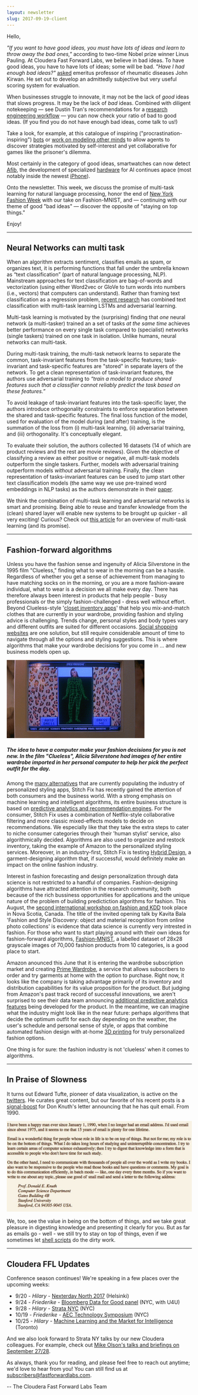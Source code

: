 ```yaml
---
layout: newsletter
slug: 2017-09-19-client
---
```


Hello,

*"If you want to have good ideas, you must have lots of ideas and learn to throw away the bad ones,"* according to two-time Nobel prize winner Linus Pauling. At Cloudera Fast Forward Labs, we believe in bad ideas. To have good ideas, you have to have lots of ideas; some will be bad. *"Have I had enough bad ideas?"* [asked](https://www.nature.com/naturejobs/2017/170824/pdf/nj7668-491a.pdf) emeritus professor of rheumatic diseases John Kirwan. He set out to develop an admittedly subjective but very useful scoring system for evaluation.

When businesses struggle to innovate, it may not be the lack of *good* ideas that slows progress. It may be the lack of *bad* ideas. Combined with diligent notekeeping — see Dustin Tran's recommendations for a [research engineering workflow](http://dustintran.com/blog/a-research-to-engineering-workflow) — you can now check your ratio of bad to good ideas. (If you find you do not have enough bad ideas, come talk to us!)

Take a look, for example, at this catalogue of inspiring ("procrastination-inspiring") [bots](https://botwiki.org/) or [work on modeling other minds](https://blog.openai.com/learning-to-model-other-minds/) to allow agents to discover strategies motivated by self-interest and yet collaborative for games like the prisoner's dilemma. 

Most certainly in the category of good ideas, smartwatches can now detect [Afib](http://www.mobihealthnews.com/content/study-apple-watch-paired-deep-neural-network-detects-atrial-fibrillation-97-percent-accuracy), the development of specialized [hardware](https://www.anandtech.com/show/11804/huawei-shows-unannounced-kirin-970-at-ifa-2017-dedicated-neural-processing-unit) for AI continues apace (most notably inside the newest [iPhone](https://www.cnbc.com/2017/09/12/apple-unveils-a11-bionic-neural-engine-ai-chip-in-iphone-x.html)).

Onto the newsletter. This week, we discuss the promise of multi-task learning for natural language processing, honor the end of [New York Fashion Week](http://nyfw.com/) with our take on Fashion-MNIST, and — continuing with our theme of good "bad ideas" — discover the opposite of "staying on top things."

Enjoy!

---

## Neural Networks can multi task

When an algorithm extracts sentiment, classifies emails as spam, or organizes text, it is performing functions that fall under the umbrella known as “text classification” (part of natural language processing, NLP). Mainstream approaches for text classification are bag-of-words and vectorization (using either Word2vec or GloVe to turn words into numbers (i.e., vectors) that computers can understand). Rather than framing text classification as a regression problem, [recent research](https://arxiv.org/abs/1704.05742) has combined text classification with multi-task learning LSTMs and adversarial learning.

Multi-task learning is motivated by the (surprising) finding that *one* neural network (a multi-tasker) trained an a set of tasks *at the same time* achieves better performance on every single task compared to (specialist) networks (single taskers) trained on one task in isolation. Unlike humans, neural networks can multi-task.

During multi-task training, the multi-task network learns to separate the common, task-invariant features from the task-specific features; task-invariant and task-specific features are "stored" in separate layers of the network. To get a clean representation of task-invariant features, the authors use adversarial training to *“train a model to produce shared features such that a classifier cannot reliably predict the task based on these features.”* 

To avoid leakage of task-invariant features into the task-specific layer, the authors introduce orthogonality constraints to enforce separation between the shared and task-specific features. The final loss function of the model, used for evaluation of the model during (and after) training, is the summation of the loss from (i) multi-task learning, (ii) adversarial training, and (iii) orthogonality. It's conceptually elegant.

To evaluate their solution, the authors collected 16 datasets (14 of which are product reviews and the rest are movie reviews). Given the objective of classifying a review as either positive or negative, all multi-task models outperform the single taskers. Further, models *with* adversarial training outperform models *without* adversarial training. Finally, the clean representation of tasks-invariant features can be used to jump start other text classification models (the same way we use pre-trained word embeddings in NLP tasks) as the authors demonstrate in their [paper](https://arxiv.org/abs/1704.05742).

We think the combination of multi-task learning and adversarial networks is smart and promising. Being able to reuse and transfer knowledge from the (clean) shared layer will enable new systems to be brought up quicker - all very exciting! Curious? Check out [this article](https://arxiv.org/abs/1706.05098) for an overview of multi-task learning (and its promise).

---

## Fashion-forward algorithms

Unless you have the fashion sense and ingenuity of Alicia Silverstone in the 1995 film "Clueless," finding what to wear in the morning can be a hassle. Regardless of whether you get a sense of achievement from managing to have matching socks on in the morning, or you are a more fashion-aware individual, what to wear is a decision we all make every day. There has therefore always been interest in products that help people - busy professionals or the simply fashion-challenged - dress well without effort. Beyond Clueless-style '[closet inventory apps](https://verilymag.com/2017/03/closet-organization-apps-for-your-wardrobe)' that help you mix-and-match clothes that are currently in your wardrobe, providing fashion and styling advice is challenging. Trends change, personal styles and body types vary and different outfits are suited for different occasions. [Social shopping websites](https://www.lifewire.com/top-social-shopping-websites-3486565) are one solution, but still require considerable amount of time to navigate through all the options and styling suggestions. This is where algorithms that make your wardrobe decisions for you come in ... and new business models open up.

![](/images/2017/09/Clueless-1504732987912.gif)

##### The idea to have a computer make your fashion decisions for you is not new. In the film "Clueless", Alicia Silverstone had images of her entire wardrobe imported in her personal computer to help her pick the perfect outfit for the day.

Among the [many alternatives](https://www.whatsupfagans.com/stitch-fix-alternative-competitor/) that are currently populating the industry of personalized styling apps, Stitch Fix has recently gained the attention of both consumers and the business world. With a strong emphasis on machine learning and intelligent algorithms, its entire business structure is based on [predictive analytics and recommendation engines](http://algorithms-tour.stitchfix.com/#recommendation-systems). For the consumer, Stitch Fix uses a combination of Netflix-style collaborative filtering and more classic mixed-effects models to decide on recommendations. We especially like that they take the extra steps to cater to niche consumer categories through their 'human stylist' service, also algorithmically decided. Algorithms are also used to organize and restock inventory, taking the example of Amazon to the personalized styling services. Moreover, in an industry-first, Stitch Fix is testing [Hybrid Design](http://multithreaded.stitchfix.com/blog/2017/03/13/hybrid/), a garment-designing algorithm that, if successful, would definitely make an impact on the online fashion industry.

Interest in fashion forecasting and design personalization through data science is not restricted to a handful of companies. Fashion-designing algorithms have attracted attention in the research community, both because of the rich bussiness opportunities for applications and the unique nature of the problem of building predictiction algorithms for fashion. This August, the [second international workshop on fashion and KDD](https://kddfashion2017.mybluemix.net/) took place in Nova Scotia, Canada. The title of the invited opening talk by Kavita Bala 'Fashion and Style Discovery: object and material recognition from online photo collections' is evidence that data science is currently very intrested in fashion. For those who want to start playing around with their own ideas for fashion-forward algorithms, [Fashion-MNIST](https://github.com/zalandoresearch/fashion-mnist), a labelled dataset of 28x28 grayscale images of 70,000 fashion products from 10 categories, is a good place to start.

Amazon anounced this June that it is entering the wardrobe subscription market and creating [Prime Wardrobe](https://techcrunch.com/2017/06/20/amazon-prime-wardrobe/), a service that allows subscribers to order and try garments at home with the option to purchase. Right now, it looks like the company is taking advantage primarily of its inventory and distribution capabilities for its value proposition for the product. But judging from Amazon's past track record of successful innovations, we aren't surprised to see their data team announcing [additional predictive analytics features](http://www.businessinsider.com/amazon-researchers-testing-ai-machine-learning-for-fashion-2017-8) being developed for the product. In the meantime, we can imagine what the industry might look like in the near future: perhaps algorithms that decide the optimum outfit for each day depending on the weather, the user's schedule and personal sense of style, or apps that combine automated fashion design with at-home [3D printing](https://www.wired.com/2017/05/the-shattering-truth-of-3d-printed-clothing/) for truly personalized fashion options. 

One thing is for sure: the fashion industry is not 'clueless' when it comes to algorithms.

---

## In Praise of Slowness

It turns out Edward Tufte, pioneer of data visualization, is active on the [twitters](https://twitter.com/EdwardTufte). He curates great content, but our favorite of his recent posts is a [signal-boost](https://twitter.com/edwardtufte/status/737357960041598977) for Don Knuth's letter announcing that he has quit email. From 1990. 

![](/images/2017/09/knuth_letter.jpg)

We, too, see the value in being on the bottom of things, and we take great pleasure in digesting knowledge and presenting it clearly for you. But as far as emails go - well - we still try to stay on top of things, even if we sometimes let [shell scripts](https://youtu.be/IoQ4tka1zNk) do the dirty work. 

---

## Cloudera FFL Updates

Conference season continues!  We're speaking in a few places over the upcoming weeks:
- 9/20 - *Hilary* - [Nexterday North 2017](http://www.nexterdaynorth.com/) (Helsinki) 
- 9/24 - *Friederike* - [Bloomberg Data for Good panel](https://www.bloomberg.com/company/d4gx/) (NYC, with U4U)
- 9/28 - *Hilary* - [Strata NYC](https://conferences.oreilly.com/strata/strata-ny) (NYC)
- 10/19 - *Friederike* - [AEC Technology Symposium](https://www.eventbrite.com/e/2017-aec-technology-symposium-and-hackathon-tickets-34830026547) (NYC)
- 10/25 - *Hilary* - [Machine Learning and the Market for Intelligence](http://www.marketforintelligence.com/) (Toronto)

And we also look forward to Strata NY talks by our new Cloudera colleagues. For example, check out [Mike Olson's talks and briefings on September 27/28](https://conferences.oreilly.com/strata/strata-ny/public/schedule/speaker/5259).

As always, thank you for reading, and please feel free to reach out anytime; we'd love to hear from you!  You can still find us at [subscribers@fastforwardlabs.com](mailto:subscribers@fastforwardlabs.com).

-- The Cloudera Fast Forward Labs Team
